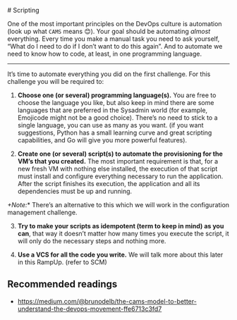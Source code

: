 # Scripting

One of the most important principles on the DevOps culture is automation (look up what `CAMS` means 😊). Your goal should be automating *almost* everything. Every time you make a manual task you need to ask yourself, “What do I need to do if I don’t want to do this again”. And to automate we need to know how to code, at least, in one programming language. 

---
It’s time to automate everything you did on the first challenge. For this challenge you will be required to: 

1. **Choose one (or several) programming language(s).** You are free to choose the language you like, but also keep in mind there are some languages that are preferred in the Sysadmin world (for example, Emojicode might not be a good choice). There’s no need to stick to a single language, you can use as many as you want. (if you want suggestions, Python has a small learning curve and great scripting capabilities, and Go will give you more powerful features). 


2. **Create one (or several) script(s) to automate the provisioning for the VM’s that you created.** The most important requirement is that, for a new fresh VM with nothing else installed, the execution of that script must install and configure everything necessary to run the application. After the script finishes its execution, the application and all its dependencies must be up and running.  

*+Note:** There’s an alternative to this which we will work in the configuration management challenge.  


3. **Try to make your scripts as idempotent (term to keep in mind) as you can**, that way it doesn’t matter how many times you execute the script, it will only do the necessary steps and nothing more. 


4. **Use a VCS for all the code you write.** We will talk more about this later in this RampUp. (refer to SCM) 


## Recommended readings

* https://medium.com/@brunodelb/the-cams-model-to-better-understand-the-devops-movement-ffe6713c3fd7
